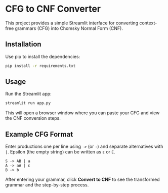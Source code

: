 # CFG to CNF Converter

This project provides a simple Streamlit interface for converting context-free grammars (CFG) into Chomsky Normal Form (CNF).

## Installation

Use pip to install the dependencies:

```bash
pip install -r requirements.txt
```

## Usage

Run the Streamlit app:

```bash
streamlit run app.py
```

This will open a browser window where you can paste your CFG and view the CNF conversion steps.

## Example CFG Format

Enter productions one per line using `->` (or `→`) and separate alternatives with `|`.
Epsilon (the empty string) can be written as `ε` or `E`.

```
S -> AB | a
A -> aA | ε
B -> b
```

After entering your grammar, click **Convert to CNF** to see the transformed grammar and the step-by-step process.

